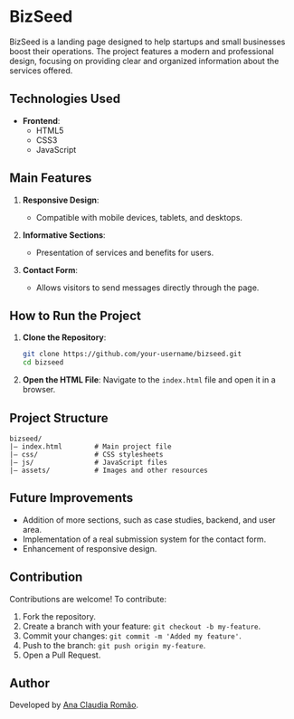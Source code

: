 # BizSeed

BizSeed is a landing page designed to help startups and small businesses boost their operations. The project features a modern and professional design, focusing on providing clear and organized information about the services offered.

## Technologies Used

- **Frontend**:
  - HTML5
  - CSS3
  - JavaScript

## Main Features

1. **Responsive Design**:
   - Compatible with mobile devices, tablets, and desktops.

2. **Informative Sections**:
   - Presentation of services and benefits for users.

3. **Contact Form**:
   - Allows visitors to send messages directly through the page.

## How to Run the Project

1. **Clone the Repository**:
   ```bash
   git clone https://github.com/your-username/bizseed.git
   cd bizseed
   ```

2. **Open the HTML File**:
   Navigate to the `index.html` file and open it in a browser.

## Project Structure

```plaintext
bizseed/
|— index.html        # Main project file
|— css/              # CSS stylesheets
|— js/               # JavaScript files
|— assets/           # Images and other resources
```

## Future Improvements

- Addition of more sections, such as case studies, backend, and user area.
- Implementation of a real submission system for the contact form.
- Enhancement of responsive design.

## Contribution

Contributions are welcome! To contribute:

1. Fork the repository.
2. Create a branch with your feature: `git checkout -b my-feature`.
3. Commit your changes: `git commit -m 'Added my feature'`.
4. Push to the branch: `git push origin my-feature`.
5. Open a Pull Request.

## Author

Developed by [Ana Claudia Romão](https://github.com/Anaromao01).



